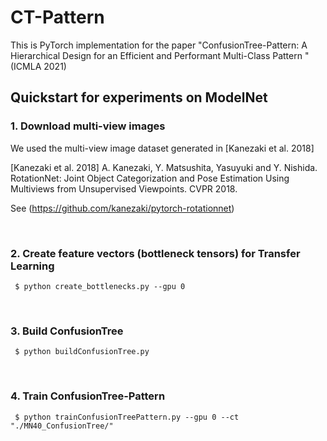 #  CT-Pattern

This is PyTorch implementation for the paper "ConfusionTree-Pattern: A Hierarchical Design for an Efficient and Performant Multi-Class Pattern
" (ICMLA 2021)



## Quickstart for experiments on ModelNet

### 1. Download multi-view images

We used the multi-view image dataset generated in [Kanezaki et al. 2018]

[Kanezaki et al. 2018] A. Kanezaki, Y. Matsushita, Yasuyuki and Y. Nishida. RotationNet: Joint Object Categorization and Pose Estimation Using Multiviews from            Unsupervised Viewpoints. CVPR 2018.

See (https://github.com/kanezaki/pytorch-rotationnet)


<br/>


### 2. Create feature vectors (bottleneck tensors) for Transfer Learning

   ```
    $ python create_bottlenecks.py --gpu 0 
   ```

<br/>


### 3. Build ConfusionTree

   ```
    $ python buildConfusionTree.py  
   ```

<br/>

### 4. Train ConfusionTree-Pattern

   ```
    $ python trainConfusionTreePattern.py --gpu 0 --ct "./MN40_ConfusionTree/" 
   ```

